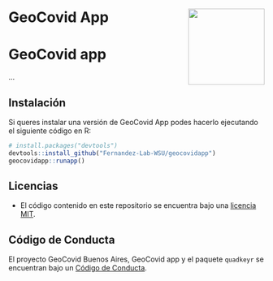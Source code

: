 
# GeoCovid App <img src="imagenes/geocovid_logo.png" align="right" height="150" />

<!-- README.md is generated from README.Rmd. Please edit that file -->

# GeoCovid app

<!-- badges: start -->
<!-- badges: end -->

…

## Instalación

Si queres instalar una versión de GeoCovid App podes hacerlo ejecutando
el siguiente código en R:

``` r
# install.packages("devtools")
devtools::install_github("Fernandez-Lab-WSU/geocovidapp")
geocovidapp::runapp()
```

## Licencias

- El código contenido en este repositorio se encuentra bajo una
  [licencia
  MIT](https://github.com/Fernandez-Lab-WSU/geocovidapp/blob/main/LICENSE.md).

## Código de Conducta

El proyecto GeoCovid Buenos Aires, GeoCovid app y el paquete `quadkeyr`
se encuentran bajo un [Código de
Conducta](https://www.contributor-covenant.org/es/version/1/4/code-of-conduct/).
